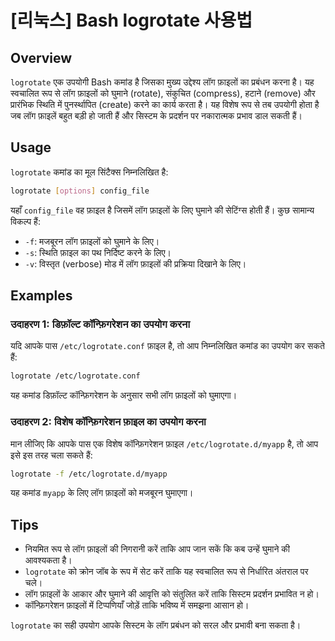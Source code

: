 # [리눅스] Bash logrotate 사용법

## Overview
`logrotate` एक उपयोगी Bash कमांड है जिसका मुख्य उद्देश्य लॉग फ़ाइलों का प्रबंधन करना है। यह स्वचालित रूप से लॉग फ़ाइलों को घुमाने (rotate), संकुचित (compress), हटाने (remove) और प्रारंभिक स्थिति में पुनर्स्थापित (create) करने का कार्य करता है। यह विशेष रूप से तब उपयोगी होता है जब लॉग फ़ाइलें बहुत बड़ी हो जाती हैं और सिस्टम के प्रदर्शन पर नकारात्मक प्रभाव डाल सकती हैं। 

## Usage
`logrotate` कमांड का मूल सिंटैक्स निम्नलिखित है:

```bash
logrotate [options] config_file
```

यहाँ `config_file` वह फ़ाइल है जिसमें लॉग फ़ाइलों के लिए घुमाने की सेटिंग्स होती हैं। कुछ सामान्य विकल्प हैं:

- `-f`: मजबूरन लॉग फ़ाइलों को घुमाने के लिए।
- `-s`: स्थिति फ़ाइल का पथ निर्दिष्ट करने के लिए।
- `-v`: विस्तृत (verbose) मोड में लॉग फ़ाइलों की प्रक्रिया दिखाने के लिए।

## Examples
### उदाहरण 1: डिफ़ॉल्ट कॉन्फ़िगरेशन का उपयोग करना
यदि आपके पास `/etc/logrotate.conf` फ़ाइल है, तो आप निम्नलिखित कमांड का उपयोग कर सकते हैं:

```bash
logrotate /etc/logrotate.conf
```

यह कमांड डिफ़ॉल्ट कॉन्फ़िगरेशन के अनुसार सभी लॉग फ़ाइलों को घुमाएगा।

### उदाहरण 2: विशेष कॉन्फ़िगरेशन फ़ाइल का उपयोग करना
मान लीजिए कि आपके पास एक विशेष कॉन्फ़िगरेशन फ़ाइल `/etc/logrotate.d/myapp` है, तो आप इसे इस तरह चला सकते हैं:

```bash
logrotate -f /etc/logrotate.d/myapp
```

यह कमांड `myapp` के लिए लॉग फ़ाइलों को मजबूरन घुमाएगा।

## Tips
- नियमित रूप से लॉग फ़ाइलों की निगरानी करें ताकि आप जान सकें कि कब उन्हें घुमाने की आवश्यकता है।
- `logrotate` को क्रोन जॉब के रूप में सेट करें ताकि यह स्वचालित रूप से निर्धारित अंतराल पर चले।
- लॉग फ़ाइलों के आकार और घुमाने की आवृत्ति को संतुलित करें ताकि सिस्टम प्रदर्शन प्रभावित न हो।
- कॉन्फ़िगरेशन फ़ाइलों में टिप्पणियाँ जोड़ें ताकि भविष्य में समझना आसान हो।

`logrotate` का सही उपयोग आपके सिस्टम के लॉग प्रबंधन को सरल और प्रभावी बना सकता है।